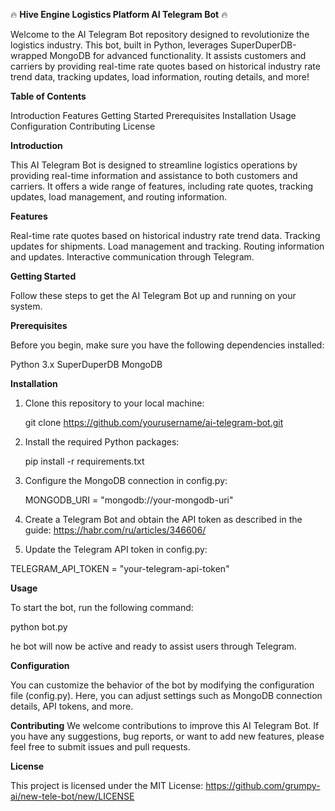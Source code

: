 :fire: **Hive Engine Logistics Platform AI Telegram Bot** :fire:

Welcome to the AI Telegram Bot repository designed to revolutionize the logistics industry. This bot, built in Python, leverages SuperDuperDB-wrapped MongoDB for advanced functionality. It assists customers and carriers by providing real-time rate quotes based on historical industry rate trend data, tracking updates, load information, routing details, and more!


**Table of Contents**

Introduction
Features
Getting Started
Prerequisites
Installation
Usage
Configuration
Contributing
License


**Introduction**

This AI Telegram Bot is designed to streamline logistics operations by providing real-time information and assistance to both customers and carriers. It offers a wide range of features, including rate quotes, tracking updates, load management, and routing information.


**Features**

Real-time rate quotes based on historical industry rate trend data.
Tracking updates for shipments.
Load management and tracking.
Routing information and updates.
Interactive communication through Telegram.


**Getting Started**

Follow these steps to get the AI Telegram Bot up and running on your system.


**Prerequisites**

Before you begin, make sure you have the following dependencies installed:


Python 3.x
SuperDuperDB
MongoDB


**Installation**

1. Clone this repository to your local machine:

   git clone https://github.com/yourusername/ai-telegram-bot.git

2. Install the required Python packages:

   pip install -r requirements.txt

3. Configure the MongoDB connection in config.py:

   MONGODB_URI = "mongodb://your-mongodb-uri"

4. Create a Telegram Bot and obtain the API token as described in the guide: https://habr.com/ru/articles/346606/

5. Update the Telegram API token in config.py:

TELEGRAM_API_TOKEN = "your-telegram-api-token"


**Usage**

To start the bot, run the following command:

python bot.py

he bot will now be active and ready to assist users through Telegram.


**Configuration**

You can customize the behavior of the bot by modifying the configuration file (config.py). Here, you can adjust settings such as MongoDB connection details, API tokens, and more.


**Contributing**
We welcome contributions to improve this AI Telegram Bot. If you have any suggestions, bug reports, or want to add new features, please feel free to submit issues and pull requests.


**License**

This project is licensed under the MIT License: https://github.com/grumpy-ai/new-tele-bot/new/LICENSE

